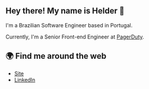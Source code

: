 ## Hey there! My name is Helder 👋

I'm a Brazilian Software Engineer based in Portugal. <br>

Currently, I'm a Senior Front-end Engineer at <a href="https://www.pagerduty.com/" target="blank">PagerDuty</a>. <br>


## 🌍 Find me around the web

- [Site](https://helderberto.com) <br>
- [LinkedIn](https://www.linkedin.com/in/helderberto)
